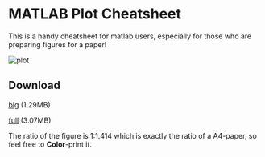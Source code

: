 # MATLAB Plot Cheatsheet

This is a handy cheatsheet for matlab users, especially for those who are preparing figures for a paper!

![plot](http://home.ustc.edu.cn/~pjer1316/img/cheatsheet_web.png)

## Download

[big](http://home.ustc.edu.cn/~pjer1316/img/cheatsheet_large.png) (1.29MB)

[full](http://home.ustc.edu.cn/~pjer1316/img/cheatsheet_huge.png) (3.07MB)

The ratio of the figure is 1:1.414 which is exactly the ratio of a A4-paper, so feel free to **Color**-print it.